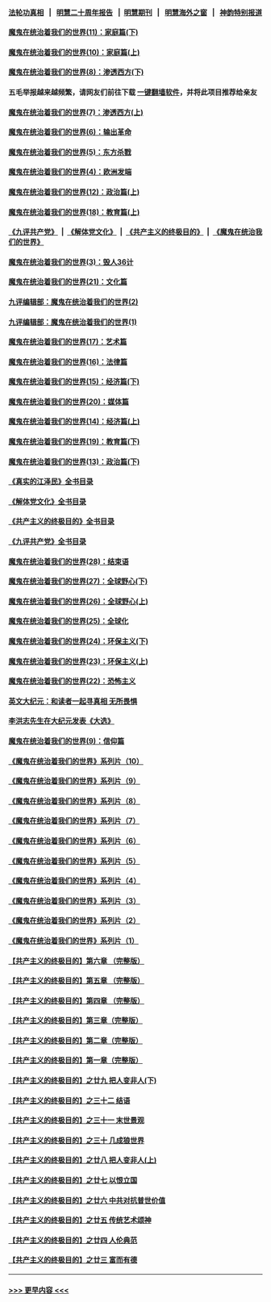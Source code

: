 #### [法轮功真相](https://github.com/gfw-breaker/truth/blob/master/README.md?t=0) &nbsp;&nbsp;|&nbsp;&nbsp; [明慧二十周年报告](https://github.com/gfw-breaker/mh-reports/blob/master/README.md?t=0) &nbsp;&nbsp;|&nbsp;&nbsp;[明慧期刊](https://github.com/gfw-breaker/mh-qikan) &nbsp;&nbsp;|&nbsp;&nbsp; [明慧海外之窗](https://github.com/gfw-breaker/mh-news/blob/master/README.md?t=0) &nbsp;&nbsp;|&nbsp;&nbsp; [神韵特别报道](https://github.com/gfw-breaker/mh-news/blob/master/shenyun.md?t=0)
#### [魔鬼在统治着我们的世界(11)：家庭篇(下)](../pages/nsc422/n10440961.md?t=01120343) 
#### [魔鬼在统治着我们的世界(10)：家庭篇(上)](../pages/nsc422/n10435448.md?t=01120343) 
#### [魔鬼在统治着我们的世界(8)：渗透西方(下)](../pages/nsc422/n10429603.md?t=01120343) 
#### 五毛举报越来越频繁，请网友们前往下载 [一键翻墙软件](https://github.com/gfw-breaker/ssr-accounts)，并将此项目推荐给亲友
#### [魔鬼在统治着我们的世界(7)：渗透西方(上)](../pages/nsc422/n10426013.md?t=01120343) 
#### [魔鬼在统治着我们的世界(6)：输出革命](../pages/nsc422/n10421536.md?t=01120343) 
#### [魔鬼在统治着我们的世界(5)：东方杀戮](../pages/nsc422/n10417707.md?t=01120343) 
#### [魔鬼在统治着我们的世界(4)：欧洲发端](../pages/nsc422/n10414890.md?t=01120343) 
#### [魔鬼在统治着我们的世界(12)：政治篇(上)](../pages/nsc422/n10444576.md?t=01120343) 
#### [魔鬼在统治着我们的世界(18)：教育篇(上)](../pages/nsc422/n10526970.md?t=01120343) 
#### [《九评共产党》](https://github.com/begood0513/9ping.md/blob/master/README.md) &nbsp;|&nbsp; [《解体党文化》](../../../../jtdwh.md/blob/master/README.md)  &nbsp;|&nbsp; [《共产主义的终极目的》](../../../../gczydzjmd.md/blob/master/README.md) &nbsp;|&nbsp; [《魔鬼在统治我们的世界》](../../../../mgztzwmdsj.md/blob/master/README.md) 
#### [魔鬼在统治着我们的世界(3)：毁人36计](../pages/nsc422/n10411583.md?t=01120343) 
#### [魔鬼在统治着我们的世界(21)：文化篇](../pages/nsc422/n10597706.md?t=01120343) 
#### [九评编辑部：魔鬼在统治着我们的世界(2)](../pages/nsc422/n10410036.md?t=01120343) 
#### [九评编辑部：魔鬼在统治着我们的世界(1)](../pages/nsc422/n10406825.md?t=01120343) 
#### [魔鬼在统治着我们的世界(17)：艺术篇](../pages/nsc422/n10499093.md?t=01120343) 
#### [魔鬼在统治着我们的世界(16)：法律篇](../pages/nsc422/n10485969.md?t=01120343) 
#### [魔鬼在统治着我们的世界(15)：经济篇(下)](../pages/nsc422/n10469975.md?t=01120343) 
#### [魔鬼在统治着我们的世界(20)：媒体篇](../pages/nsc422/n10586579.md?t=01120343) 
#### [魔鬼在统治着我们的世界(14)：经济篇(上)](../pages/nsc422/n10457370.md?t=01120343) 
#### [魔鬼在统治着我们的世界(19)：教育篇(下)](../pages/nsc422/n10564808.md?t=01120343) 
#### [魔鬼在统治着我们的世界(13)：政治篇(下)](../pages/nsc422/n10448270.md?t=01120343) 
#### [《真实的江泽民》全书目录](../pages/nsc422/n13721399.md?t=01120343) 
#### [《解体党文化》全书目录](../pages/nsc422/n13721157.md?t=01120343) 
#### [《共产主义的终极目的》全书目录](../pages/nsc422/n13721048.md?t=01120343) 
#### [《九评共产党》全书目录](../pages/nsc422/n13708085.md?t=01120343) 
#### [魔鬼在统治着我们的世界(28)：结束语](../pages/nsc422/n10936246.md?t=01120343) 
#### [魔鬼在统治着我们的世界(27)：全球野心(下)](../pages/nsc422/n10928319.md?t=01120343) 
#### [魔鬼在统治着我们的世界(26)：全球野心(上)](../pages/nsc422/n10900318.md?t=01120343) 
#### [魔鬼在统治着我们的世界(25)：全球化](../pages/nsc422/n10788205.md?t=01120343) 
#### [魔鬼在统治着我们的世界(24)：环保主义(下)](../pages/nsc422/n10695307.md?t=01120343) 
#### [魔鬼在统治着我们的世界(23)：环保主义(上)](../pages/nsc422/n10688613.md?t=01120343) 
#### [魔鬼在统治着我们的世界(22)：恐怖主义](../pages/nsc422/n10614727.md?t=01120343) 
#### [英文大纪元：和读者一起寻真相 无所畏惧](../pages/nsc422/n12542027.md?t=01120343) 
#### [李洪志先生在大纪元发表《大选》](../pages/nsc422/n12534746.md?t=01120343) 
#### [魔鬼在统治着我们的世界(9)：信仰篇](../pages/nsc422/n10432159.md?t=01120343) 
#### [《魔鬼在统治着我们的世界》系列片（10）](../pages/nsc422/n12292670.md?t=01120343) 
#### [《魔鬼在统治着我们的世界》系列片（9）](../pages/nsc422/n12290859.md?t=01120343) 
#### [《魔鬼在统治着我们的世界》系列片（8）](../pages/nsc422/n12287445.md?t=01120343) 
#### [《魔鬼在统治着我们的世界》系列片（7）](../pages/nsc422/n12283425.md?t=01120343) 
#### [《魔鬼在统治着我们的世界》系列片（6）](../pages/nsc422/n12282314.md?t=01120343) 
#### [《魔鬼在统治着我们的世界》系列片（5）](../pages/nsc422/n12281419.md?t=01120343) 
#### [《魔鬼在统治着我们的世界》系列片（4）](../pages/nsc422/n12274024.md?t=01120343) 
#### [《魔鬼在统治着我们的世界》系列片（3）](../pages/nsc422/n12271322.md?t=01120343) 
#### [《魔鬼在统治着我们的世界》系列片（2）](../pages/nsc422/n12269049.md?t=01120343) 
#### [《魔鬼在统治着我们的世界》系列片（1）](../pages/nsc422/n12267575.md?t=01120343) 
#### [【共产主义的终极目的】第六章 （完整版）](../pages/nsc422/n11428913.md?t=01120343) 
#### [【共产主义的终极目的】第五章 （完整版）](../pages/nsc422/n11428912.md?t=01120343) 
#### [【共产主义的终极目的】第四章 （完整版）](../pages/nsc422/n11428907.md?t=01120343) 
#### [【共产主义的终极目的】第三章（完整版）](../pages/nsc422/n11428848.md?t=01120343) 
#### [【共产主义的终极目的】第二章（完整版）](../pages/nsc422/n11428831.md?t=01120343) 
#### [【共产主义的终极目的】第一章（完整版）](../pages/nsc422/n11417651.md?t=01120343) 
#### [【共产主义的终极目的】之廿九 把人变非人(下)](../pages/nsc422/n11344140.md?t=01120343) 
#### [【共产主义的终极目的】之三十二 结语](../pages/nsc422/n11360535.md?t=01120343) 
#### [【共产主义的终极目的】之三十一 末世景观](../pages/nsc422/n11351129.md?t=01120343) 
#### [【共产主义的终极目的】之三十 几成狼世界](../pages/nsc422/n11348280.md?t=01120343) 
#### [【共产主义的终极目的】之廿八 把人变非人(上)](../pages/nsc422/n11340492.md?t=01120343) 
#### [【共产主义的终极目的】之廿七 以恨立国](../pages/nsc422/n11336944.md?t=01120343) 
#### [【共产主义的终极目的】之廿六 中共对抗普世价值](../pages/nsc422/n11324785.md?t=01120343) 
#### [【共产主义的终极目的】之廿五 传统艺术颂神](../pages/nsc422/n11296396.md?t=01120343) 
#### [【共产主义的终极目的】之廿四 人伦典范](../pages/nsc422/n11296397.md?t=01120343) 
#### [【共产主义的终极目的】之廿三 富而有德](../pages/nsc422/n11283598.md?t=01120343) 

----
#### [ >>> 更早内容 <<< ](../indexes/nsc422-earlier.md)
